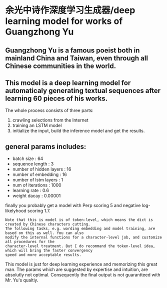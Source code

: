 # 余光中诗作深度学习生成器/deep learning model for works of Guangzhong Yu

## Guangzhong Yu is a famous poeist both in mainland China and Taiwan, even through all Chinese communities in the world.

## This model is a deep learning model for automaticaly generating textual sequences after learning 60 pieces of his works. 
The whole process consists of three parts:
1. crawling selections from the Internet
2. training an LSTM model
3. initialize the input, build the inference model and get the results.

## general params includes:
* batch size : 64
* sequence length : 3
* number of hidden layers : 16
* number of embedding : 16
* number of lstm layers : 1
* num of iterations : 1000
* learning rate : 0.6
* weight dacay : 0.00001

finally you probably get a model with Perp scoring 5 and negative log-likelyhood scoring 1.7.

```
Note that this is model is of token-level, which means the dict is created by Chinese characters cutting. 
The following tasks, e.g. wording embedding and model training, are based on this as well. You can also 
modify the internal functions for a character-level job, and customize all procedures for the 
character-level treatment. But I do recommand the token-level idea, which will bring the faster convergency 
speed and more acceptable results.
```

This model is just for deep learning experience and memorizing this great man. The params which are suggested by expertise and 
intuition, are absolutly not optimal. Consequently the final output is not guarantteed with Mr. Yu's qualtiy.  

